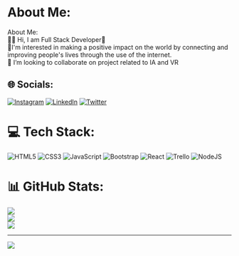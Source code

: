 # About Me:
 About Me:<br>👨‍💻 Hi, I am Full Stack Developer👀<br> 🚀I'm interested in making a positive impact on the world by connecting and improving people's lives through the use of the internet.<br>👾 I’m looking to collaborate on project related to IA and VR<br>


## 🌐 Socials:
[![Instagram](https://img.shields.io/badge/Instagram-%23E4405F.svg?logo=Instagram&logoColor=white)](https://instagram.com/marcosgz0) [![LinkedIn](https://img.shields.io/badge/LinkedIn-%230077B5.svg?logo=linkedin&logoColor=white)](https://linkedin.com/in/marcosgz0) [![Twitter](https://img.shields.io/badge/Twitter-%231DA1F2.svg?logo=Twitter&logoColor=white)](https://twitter.com/marcosguti0) 

# 💻 Tech Stack:
![HTML5](https://img.shields.io/badge/html5-%23E34F26.svg?style=for-the-badge&logo=html5&logoColor=white) ![CSS3](https://img.shields.io/badge/css3-%231572B6.svg?style=for-the-badge&logo=css3&logoColor=white) ![JavaScript](https://img.shields.io/badge/javascript-%23323330.svg?style=for-the-badge&logo=javascript&logoColor=%23F7DF1E) ![Bootstrap](https://img.shields.io/badge/bootstrap-%23563D7C.svg?style=for-the-badge&logo=bootstrap&logoColor=white) ![React](https://img.shields.io/badge/react-%2320232a.svg?style=for-the-badge&logo=react&logoColor=%2361DAFB) ![Trello](https://img.shields.io/badge/Trello-%23026AA7.svg?style=for-the-badge&logo=Trello&logoColor=white) ![NodeJS](https://img.shields.io/badge/node.js-6DA55F?style=for-the-badge&logo=node.js&logoColor=white)
# 📊 GitHub Stats:
![](https://github-readme-stats.vercel.app/api?username=marcosgz0&theme=tokyonight&hide_border=false&include_all_commits=false&count_private=false)<br/>
![](https://github-readme-streak-stats.herokuapp.com/?user=marcosgz0&theme=tokyonight&hide_border=false)<br/>
![](https://github-readme-stats.vercel.app/api/top-langs/?username=marcosgz0&theme=tokyonight&hide_border=false&include_all_commits=false&count_private=false&layout=compact)

---
[![](https://visitcount.itsvg.in/api?id=marcosgz0&icon=0&color=0)](https://visitcount.itsvg.in)
